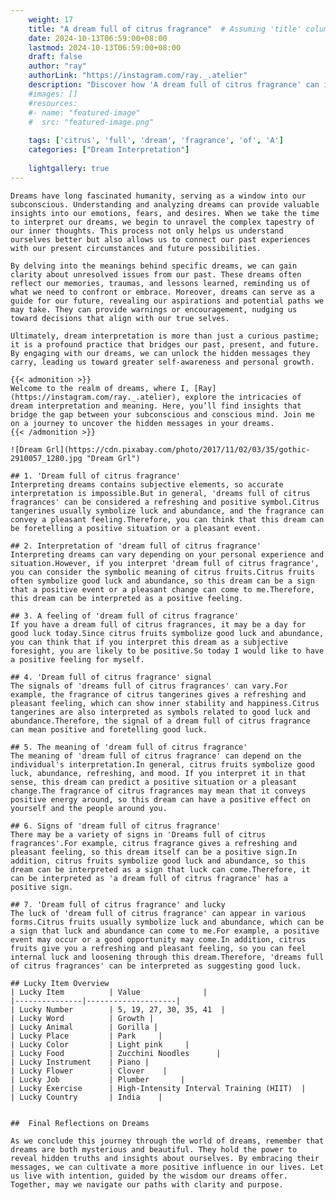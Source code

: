 ```yaml
---
    weight: 17
    title: "A dream full of citrus fragrance"  # Assuming 'title' column exists
    date: 2024-10-13T06:59:00+08:00
    lastmod: 2024-10-13T06:59:00+08:00
    draft: false
    author: "ray"
    authorLink: "https://instagram.com/ray._.atelier"
    description: "Discover how 'A dream full of citrus fragrance' can interpret your future and uncover its significant meanings in your life."
    #images: []
    #resources:
    #- name: "featured-image"
    #  src: "featured-image.png"
    
    tags: ['citrus', 'full', 'dream', 'fragrance', 'of', 'A']
    categories: ["Dream Interpretation"]
    
    lightgallery: true
---
```

    
    Dreams have long fascinated humanity, serving as a window into our subconscious. Understanding and analyzing dreams can provide valuable insights into our emotions, fears, and desires. When we take the time to interpret our dreams, we begin to unravel the complex tapestry of our inner thoughts. This process not only helps us understand ourselves better but also allows us to connect our past experiences with our present circumstances and future possibilities.
    
    By delving into the meanings behind specific dreams, we can gain clarity about unresolved issues from our past. These dreams often reflect our memories, traumas, and lessons learned, reminding us of what we need to confront or embrace. Moreover, dreams can serve as a guide for our future, revealing our aspirations and potential paths we may take. They can provide warnings or encouragement, nudging us toward decisions that align with our true selves.
    
    Ultimately, dream interpretation is more than just a curious pastime; it is a profound practice that bridges our past, present, and future. By engaging with our dreams, we can unlock the hidden messages they carry, leading us toward greater self-awareness and personal growth.
    
    {{< admonition >}}
    Welcome to the realm of dreams, where I, [Ray](https://instagram.com/ray._.atelier), explore the intricacies of dream interpretation and meaning. Here, you’ll find insights that bridge the gap between your subconscious and conscious mind. Join me on a journey to uncover the hidden messages in your dreams.
    {{< /admonition >}}
    
    ![Dream Grl](https://cdn.pixabay.com/photo/2017/11/02/03/35/gothic-2910057_1280.jpg "Dream Grl")
    
    ## 1. 'Dream full of citrus fragrance'
    Interpreting dreams contains subjective elements, so accurate interpretation is impossible.But in general, 'dreams full of citrus fragrances' can be considered a refreshing and positive symbol.Citrus tangerines usually symbolize luck and abundance, and the fragrance can convey a pleasant feeling.Therefore, you can think that this dream can be foretelling a positive situation or a pleasant event.
    
    ## 2. Interpretation of 'dream full of citrus fragrance'
    Interpreting dreams can vary depending on your personal experience and situation.However, if you interpret 'dream full of citrus fragrance', you can consider the symbolic meaning of citrus fruits.Citrus fruits often symbolize good luck and abundance, so this dream can be a sign that a positive event or a pleasant change can come to me.Therefore, this dream can be interpreted as a positive feeling.
    
    ## 3. A feeling of 'dream full of citrus fragrance'
    If you have a dream full of citrus fragrances, it may be a day for good luck today.Since citrus fruits symbolize good luck and abundance, you can think that if you interpret this dream as a subjective foresight, you are likely to be positive.So today I would like to have a positive feeling for myself.
    
    ## 4. 'Dream full of citrus fragrance' signal
    The signals of 'dreams full of citrus fragrances' can vary.For example, the fragrance of citrus tangerines gives a refreshing and pleasant feeling, which can show inner stability and happiness.Citrus tangerines are also interpreted as symbols related to good luck and abundance.Therefore, the signal of a dream full of citrus fragrance can mean positive and foretelling good luck.
    
    ## 5. The meaning of 'dream full of citrus fragrance'
    The meaning of 'dream full of citrus fragrance' can depend on the individual's interpretation.In general, citrus fruits symbolize good luck, abundance, refreshing, and mood. If you interpret it in that sense, this dream can predict a positive situation or a pleasant change.The fragrance of citrus fragrances may mean that it conveys positive energy around, so this dream can have a positive effect on yourself and the people around you.
    
    ## 6. Signs of 'dream full of citrus fragrance'
    There may be a variety of signs in 'Dreams full of citrus fragrances'.For example, citrus fragrance gives a refreshing and pleasant feeling, so this dream itself can be a positive sign.In addition, citrus fruits symbolize good luck and abundance, so this dream can be interpreted as a sign that luck can come.Therefore, it can be interpreted as 'a dream full of citrus fragrance' has a positive sign.
    
    ## 7. 'Dream full of citrus fragrance' and lucky
    The luck of 'dream full of citrus fragrance' can appear in various forms.Citrus fruits usually symbolize luck and abundance, which can be a sign that luck and abundance can come to me.For example, a positive event may occur or a good opportunity may come.In addition, citrus fruits give you a refreshing and pleasant feeling, so you can feel internal luck and loosening through this dream.Therefore, 'dreams full of citrus fragrances' can be interpreted as suggesting good luck.
    
    ## Lucky Item Overview
    | Lucky Item          | Value              |
    |---------------|--------------------|
    | Lucky Number        | 5, 19, 27, 30, 35, 41  |
    | Lucky Word          | Growth |
    | Lucky Animal        | Gorilla |
    | Lucky Place         | Park     |
    | Lucky Color         | Light pink     |
    | Lucky Food          | Zucchini Noodles      |
    | Lucky Instrument    | Piano |
    | Lucky Flower        | Clover    |
    | Lucky Job           | Plumber       |
    | Lucky Exercise      | High-Intensity Interval Training (HIIT)  |
    | Lucky Country       | India    |
    
    
    ##  Final Reflections on Dreams
    
    As we conclude this journey through the world of dreams, remember that dreams are both mysterious and beautiful. They hold the power to reveal hidden truths and insights about ourselves. By embracing their messages, we can cultivate a more positive influence in our lives. Let us live with intention, guided by the wisdom our dreams offer. Together, may we navigate our paths with clarity and purpose.
    